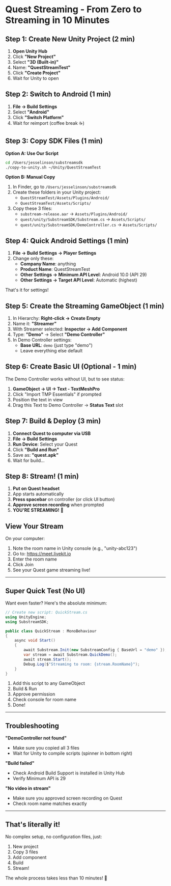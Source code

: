 # Quest Streaming - From Zero to Streaming in 10 Minutes

## Step 1: Create New Unity Project (2 min)

1. **Open Unity Hub**
2. Click **"New Project"**
3. Select **"3D (Built-in)"**
4. Name: **"QuestStreamTest"**
5. Click **"Create Project"**
6. Wait for Unity to open

## Step 2: Switch to Android (1 min)

1. **File → Build Settings**
2. Select **"Android"**
3. Click **"Switch Platform"**
4. Wait for reimport (coffee break ☕)

## Step 3: Copy SDK Files (1 min)

**Option A: Use Our Script**
```bash
cd /Users/jesselinson/substreamsdk
./copy-to-unity.sh ~/Unity/QuestStreamTest
```

**Option B: Manual Copy**
1. In Finder, go to `/Users/jesselinson/substreamsdk`
2. Create these folders in your Unity project:
   - `QuestStreamTest/Assets/Plugins/Android/`
   - `QuestStreamTest/Assets/Scripts/`
3. Copy these 3 files:
   - `substream-release.aar` → `Assets/Plugins/Android/`
   - `quest/unity/SubstreamSDK/Substream.cs` → `Assets/Scripts/`
   - `quest/unity/SubstreamSDK/DemoController.cs` → `Assets/Scripts/`

## Step 4: Quick Android Settings (1 min)

1. **File → Build Settings → Player Settings**
2. Change only these:
   - **Company Name**: anything
   - **Product Name**: QuestStreamTest
   - **Other Settings → Minimum API Level**: Android 10.0 (API 29)
   - **Other Settings → Target API Level**: Automatic (highest)

That's it for settings!

## Step 5: Create the Streaming GameObject (1 min)

1. In Hierarchy: **Right-click → Create Empty**
2. Name it: **"Streamer"**
3. With Streamer selected: **Inspector → Add Component**
4. Type: **"Demo"** → Select **"Demo Controller"**
5. In Demo Controller settings:
   - **Base URL**: `demo` (just type "demo")
   - Leave everything else default

## Step 6: Create Basic UI (Optional - 1 min)

The Demo Controller works without UI, but to see status:

1. **GameObject → UI → Text - TextMeshPro**
2. Click "Import TMP Essentials" if prompted
3. Position the text in view
4. Drag this Text to Demo Controller → **Status Text** slot

## Step 7: Build & Deploy (3 min)

1. **Connect Quest to computer via USB**
2. **File → Build Settings**
3. **Run Device**: Select your Quest
4. Click **"Build and Run"**
5. Save as: **"quest.apk"**
6. Wait for build...

## Step 8: Stream! (1 min)

1. **Put on Quest headset**
2. App starts automatically
3. **Press spacebar** on controller (or click UI button)
4. **Approve screen recording** when prompted
5. **YOU'RE STREAMING!** 🎉

## View Your Stream

On your computer:
1. Note the room name in Unity console (e.g., "unity-abc123")
2. Go to: https://meet.livekit.io
3. Enter the room name
4. Click Join
5. See your Quest game streaming live!

---

## Super Quick Test (No UI)

Want even faster? Here's the absolute minimum:

```csharp
// Create new script: QuickStream.cs
using UnityEngine;
using SubstreamSDK;

public class QuickStream : MonoBehaviour
{
    async void Start()
    {
        await Substream.Init(new SubstreamConfig { BaseUrl = "demo" });
        var stream = await Substream.QuickDemo();
        await stream.Start();
        Debug.Log($"Streaming to room: {stream.RoomName}");
    }
}
```

1. Add this script to any GameObject
2. Build & Run
3. Approve permission
4. Check console for room name
5. Done!

---

## Troubleshooting

**"DemoController not found"**
- Make sure you copied all 3 files
- Wait for Unity to compile scripts (spinner in bottom right)

**"Build failed"**
- Check Android Build Support is installed in Unity Hub
- Verify Minimum API is 29

**"No video in stream"**
- Make sure you approved screen recording on Quest
- Check room name matches exactly

---

## That's literally it! 
No complex setup, no configuration files, just:
1. New project
2. Copy 3 files  
3. Add component
4. Build
5. Stream!

The whole process takes less than 10 minutes! 🚀

